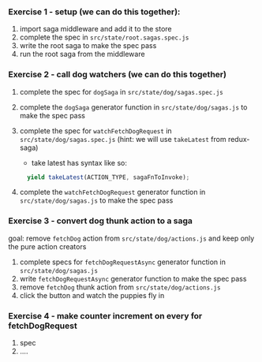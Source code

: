 ### Exercise 1 - setup (we can do this together):

1. import saga middleware and add it to the store
2. complete the spec in `src/state/root.sagas.spec.js`
3. write the root saga to make the spec pass
4. run the root saga from the middleware

### Exercise 2 - call dog watchers (we can do this together)

1. complete the spec for `dogSaga` in `src/state/dog/sagas.spec.js`
2. complete the `dogSaga` generator function in `src/state/dog/sagas.js` to make the spec pass
3. complete the spec for `watchFetchDogRequest` in `src/state/dog/sagas.spec.js` (hint: we will use `takeLatest` from redux-saga)

   - take latest has syntax like so:

   ```js
     yield takeLatest(ACTION_TYPE, sagaFnToInvoke);
   ```

4. complete the `watchFetchDogRequest` generator function in `src/state/dog/sagas.js` to make the spec pass

### Exercise 3 - convert dog thunk action to a saga

goal: remove `fetchDog` action from `src/state/dog/actions.js` and keep only the pure action creators

1. complete specs for `fetchDogRequestAsync` generator function in `src/state/dog/sagas.js`
2. write `fetchDogRequestAsync` generator function to make the spec pass
3. remove `fetchDog` thunk action from `src/state/dog/actions.js`
4. click the button and watch the puppies fly in

### Exercise 4 - make counter increment on every for fetchDogRequest

1. spec
2. ....
